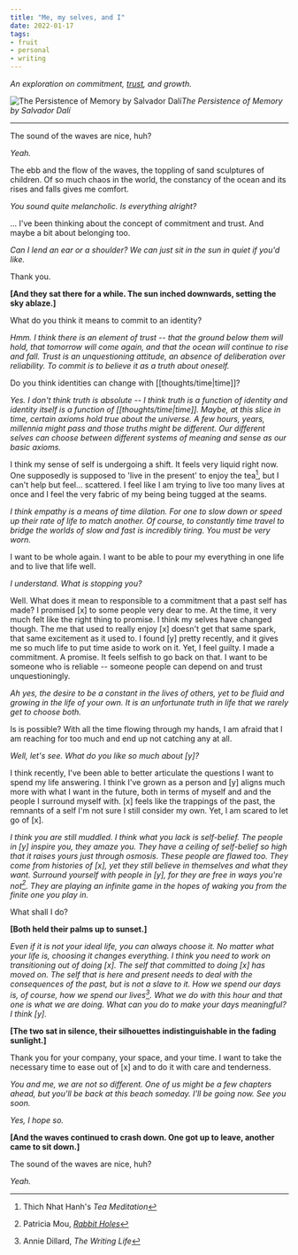 ```yaml
---
title: "Me, my selves, and I"
date: 2022-01-17
tags:
- fruit
- personal
- writing
---
```


*An exploration on commitment, [trust](thoughts/trust.md), and growth.*

![The Persistence of Memory by Salvador Dalí](/thoughts/images/the%20persistence%20of%20memory.png)*The Persistence of Memory by Salvador Dalí*

---

The sound of the waves are nice, huh?

*Yeah.*

The ebb and the flow of the waves, the toppling of sand sculptures of children. Of so much chaos in the world, the constancy of the ocean and its rises and falls gives me comfort.

*You sound quite melancholic. Is everything alright?*

... I've been thinking about the concept of commitment and trust. And maybe a bit about belonging too.

*Can I lend an ear or a shoulder? We can just sit in the sun in quiet if you'd like.*

Thank you.

**[And they sat there for a while. The sun inched downwards, setting the sky ablaze.]**

What do you think it means to commit to an identity?

*Hmm. I think there is an element of trust -- that the ground below them will hold, that tomorrow will come again, and that the ocean will continue to rise and fall. Trust is an unquestioning attitude, an absence of deliberation over reliability. To commit is to believe it as a truth about oneself.*

Do you think identities can change with [[thoughts/time|time]]?

*Yes. I don't think truth is absolute -- I think truth is a function of identity and identity itself is a function of [[thoughts/time|time]]. Maybe, at this slice in time, certain axioms hold true about the universe. A few hours, years, millennia might pass and those truths might be different. Our different selves can choose between different systems of meaning and sense as our basic axioms.*

I think my sense of self is undergoing a shift. It feels very liquid right now. One supposedly is supposed to 'live in the present' to enjoy the tea[^2], but I can't help but feel... scattered. I feel like I am trying to live too many lives at once and I feel the very fabric of my being being tugged at the seams. 

*I think empathy is a means of time dilation. For one to slow down or speed up their rate of life to match another. Of course, to constantly time travel to bridge the worlds of slow and fast is incredibly tiring. You must be very worn.*

I want to be whole again. I want to be able to pour my everything in one life and to live that life well.

*I understand. What is stopping you?*

Well. What does it mean to responsible to a commitment that a past self has made? I promised [x] to some people very dear to me. At the time, it very much felt like the right thing to promise. I think my selves have changed though. The me that used to really enjoy [x] doesn't get that same spark, that same excitement as it used to. I found [y] pretty recently, and it gives me so much life to put time aside to work on it. Yet, I feel guilty. I made a commitment. A promise. It feels selfish to go back on that. I want to be someone who is reliable -- someone people can depend on and trust unquestioningly.

*Ah yes, the desire to be a constant in the lives of others, yet to be fluid and growing in the life of your own. It is an unfortunate truth in life that we rarely get to choose both.*

Is is possible? With all the time flowing through my hands, I am afraid that I am reaching for too much and end up not catching any at all.

*Well, let's see. What do you like so much about [y]?*

I think recently, I've been able to better articulate the questions I want to spend my life answering. I think I've grown as a person and [y] aligns much more with what I want in the future, both in terms of myself and and the people I surround myself with. [x] feels like the trappings of the past, the remnants of a self I'm not sure I still consider my own. Yet, I am scared to let go of [x].

*I think you are still muddled. I think what you lack is self-belief. The people in [y] inspire you, they amaze you. They have a ceiling of self-belief so high that it raises yours just through osmosis. These people are flawed too. They come from histories of [x], yet they still believe in themselves and what they want. Surround yourself with people in [y], for they are free in ways you're not[^3]. They are playing an infinite game in the hopes of waking you from the finite one you play in.*

What shall I do?

**[Both held their palms up to sunset.]**

*Even if it is not your ideal life, you can always choose it. No matter what your life is, choosing it changes everything. I think you need to work on transitioning out of doing [x]. The self that committed to doing [x] has moved on. The self that is here and present needs to deal with the consequences of the past, but is not a slave to it. How we spend our days is, of course, how we spend our lives[^1]. What we do with this hour and that one is what we are doing. What can you do to make your days meaningful? I think [y].*

**[The two sat in silence, their silhouettes indistinguishable in the fading sunlight.]**

Thank you for your company, your space, and your time. I want to take the necessary time to ease out of [x] and to do it with care and tenderness.

*You and me, we are not so different. One of us might be a few chapters ahead, but you'll be back at this beach someday. I'll be going now. See you soon.*

*Yes, I hope so.*

**[And the waves continued to crash down. One got up to leave, another came to sit down.]**

The sound of the waves are nice, huh?

*Yeah.*

[^1]: Annie Dillard, *The Writing Life*
[^2]: Thich Nhat Hanh's *Tea Meditation*
[^3]: Patricia Mou, *[Rabbit Holes](https://wellnesswisdom.substack.com/p/-wellness-wisdom-vol45-30-pieces)*